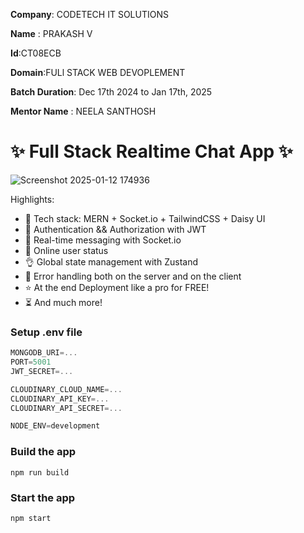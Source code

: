 **Company**: CODETECH IT SOLUTIONS  

**Name**  : PRAKASH V

**Id**:CT08ECB

**Domain**:FULl STACK WEB DEVOPLEMENT

**Batch Duration**: Dec 17th 2024 to Jan 17th, 2025 

**Mentor Name** : NEELA SANTHOSH




# ✨ Full Stack Realtime Chat App ✨

![Screenshot 2025-01-12 174936](https://github.com/user-attachments/assets/5b6e237e-ac3a-44e6-bba0-d725232bbe63)


Highlights:

- 🌟 Tech stack: MERN + Socket.io + TailwindCSS + Daisy UI
- 🎃 Authentication && Authorization with JWT
- 👾 Real-time messaging with Socket.io
- 🚀 Online user status
- 👌 Global state management with Zustand
- 🐞 Error handling both on the server and on the client
- ⭐ At the end Deployment like a pro for FREE!
- ⏳ And much more!

### Setup .env file

```js
MONGODB_URI=...
PORT=5001
JWT_SECRET=...

CLOUDINARY_CLOUD_NAME=...
CLOUDINARY_API_KEY=...
CLOUDINARY_API_SECRET=...

NODE_ENV=development
```

### Build the app

```shell
npm run build
```

### Start the app

```shell
npm start
```
